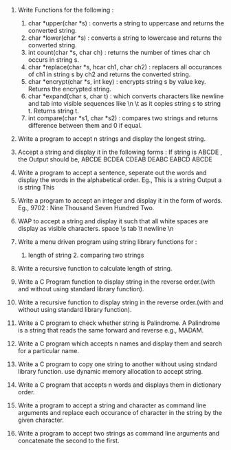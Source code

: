 1. Write Functions for the following :
    1. char *upper(char *s) : converts a string to uppercase and returns the converted string.
    2. char *lower(char *s) : converts a string to lowercase and returns the converted string.
    3. int count(char *s, char ch) : returns the number of times char ch occurs in string s.
    4. char *replace(char *s, hcar ch1, char ch2) : replacers all occurances of ch1 in string s by ch2 and returns the converted string.
    5. char *encrypt(char *s, int key) : encrypts string s by value key. Returns the encrypted string.
    6. char *expand(char s, char t) : which converts characters like newline and tab into visible sequences like \n \t as it copies 
       string s to string t. Returns string t.
    7. int compare(char *s1, char *s2) : compares two strings and returns difference between them and 0 if equal.

2. Write a program to accept n strings and display the longest string.

3. Accept a string and display it in the following forms :
    If string is ABCDE , the Output should be, 
    ABCDE   BCDEA   CDEAB   DEABC   EABCD   ABCDE

4. Write a program to accept a sentence, seperate out the words and display the words in the alphabetical order.
    Eg.,        This is a string
    Output      a
                is
                string
                This

5. Write a program to accept an integer and display it in the form of words.
    Eg.,    9702 : Nine Thousand Seven Hundred Two.

6. WAP to accept a string and display it such that all white spaces are display as visible characters.
    space       \s
    tab         \t
    newline     \n

7. Write a menu driven program using string library functions for :
    1. length of string         2. comparing two strings

8. Write a recursive function to calculate length of string.

9. Write a C Program function to display string in the reverse order.(with and without using standard library function).

10. Write a recursive function to display string in the reverse order.(with and without using standard library function).

11. Write a C program to check whether string is Palindrome. A Palindrome is a string that reads the same forward and reverse e.g., MADAM.

12. Write a C program which accepts n names and display them and search for a particular name.

13. Write a C program to copy one string to another without using stndard library function. use dynamic memory allocation to accept string.

14. Write a C program that accepts n words and displays them in dictionary order.

15. Write a program to accept a string and character as command line arguments and replace each occurance of 
   character in the string by the given character.

16. Write a program to accept two strings as command line arguments and concatenate the second to the first.

